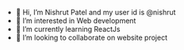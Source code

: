 - 👋 Hi, I’m Nishrut Patel and my user id is @nishrut
- 👀 I’m interested in Web development
- 🌱 I’m currently learning ReactJs
- 💞️ I’m looking to collaborate on website project

<!---
nishrut/nishrut is a ✨ special ✨ repository because its `README.md` (this file) appears on your GitHub profile.
You can click the Preview link to take a look at your changes.
--->
